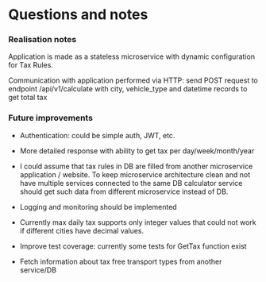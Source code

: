 # Questions and notes

### Realisation notes

Application is made as a stateless microservice with dynamic configuration for Tax Rules.

Communication with application performed via HTTP:
 send POST request to endpoint /api/v1/calculate with city, vehicle_type and datetime records to get total tax

 ### Future improvements

 - Authentication: could be simple auth, JWT, etc.

 - More detailed response with ability to get tax per day/week/month/year
 
 - I could assume that tax rules in DB are filled from another microservice application / website. To keep microservice architecture clean and not have multiple services connected to the same DB calculator service should get such data from different microservice instead of DB.

- Logging and monitoring should be implemented

- Currently max daily tax supports only integer values that could not work if different cities have decimal values.

- Improve test coverage: currently some tests for GetTax function exist

- Fetch information about tax free transport types from another service/DB
